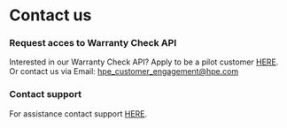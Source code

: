 # Contact us

### Request acces to Warranty Check API

Interested in our Warranty Check API? Apply to be a pilot customer [HERE](https://support.hpe.com/connect/s/wcapiregistration). Or contact us via Email: [hpe\_customer\_engagement@hpe.com](mailto:hpe_customer_engagement@hpe.com)

### Contact support

For assistance contact support [HERE](https://support.hpe.com/connect/s/sitesupport). 
